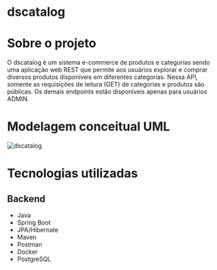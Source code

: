 # dscatalog

# Sobre o projeto
O dscatalog é um sistema e-commerce de produtos e categorias sendo uma aplicação web REST que permite aos usuários explorar 
e comprar diversos produtos disponíveis em diferentes categorias. Nessa API, somente as requisições de leitura (GET) de categorias e 
produtos são públicas. Os demais endpoints estão disponíveis apenas para usuários ADMIN.

# Modelagem conceitual UML

![dscatalog](https://github.com/rodrock95/dscatalog/assets/79290866/95332f3b-68f0-4907-98ef-0fdd22848857)

# Tecnologias utilizadas
## Backend

- Java
- Spring Boot
- JPA/Hibernate
- Maven
- Postman
- Docker
- PostgreSQL

